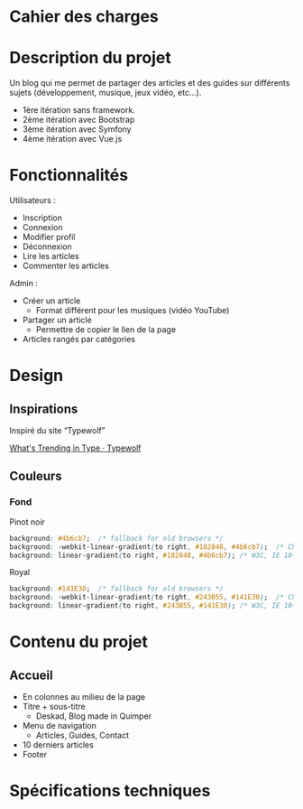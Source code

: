 # Cahier des charges

# Description du projet

Un blog qui me permet de partager des articles et des guides sur différents sujets (développement, musique, jeux vidéo, etc...).

- 1ère itération sans framework.
- 2ème itération avec Bootstrap
- 3ème itération avec Symfony
- 4ème itération avec Vue.js

# Fonctionnalités

Utilisateurs :

- Inscription
- Connexion
- Modifier profil
- Déconnexion
- Lire les articles
- Commenter les articles

Admin :

- Créer un article
    - Format différent pour les musiques (vidéo YouTube)
- Partager un article
    - Permettre de copier le lien de la page
- Articles rangés par catégories

# Design

## Inspirations

Inspiré du site “Typewolf”

[What's Trending in Type · Typewolf](https://www.typewolf.com/)

## Couleurs

### Fond

Pinot noir

```css
background: #4b6cb7;  /* fallback for old browsers */
background: -webkit-linear-gradient(to right, #182848, #4b6cb7);  /* Chrome 10-25, Safari 5.1-6 */
background: linear-gradient(to right, #182848, #4b6cb7); /* W3C, IE 10+/ Edge, Firefox 16+, Chrome 26+, Opera 12+, Safari 7+ */
```

Royal

```css
background: #141E30;  /* fallback for old browsers */
background: -webkit-linear-gradient(to right, #243B55, #141E30);  /* Chrome 10-25, Safari 5.1-6 */
background: linear-gradient(to right, #243B55, #141E30); /* W3C, IE 10+/ Edge, Firefox 16+, Chrome 26+, Opera 12+, Safari 7+ */
```

# Contenu du projet

## Accueil

- En colonnes au milieu de la page
- Titre + sous-titre
    - Deskad, Blog made in Quimper
- Menu de navigation
    - Articles, Guides, Contact
- 10 derniers articles
- Footer

# Spécifications techniques


